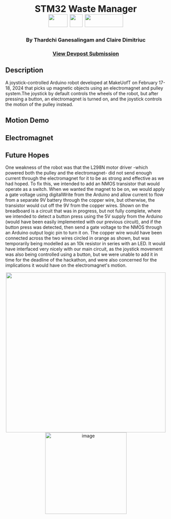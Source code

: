 
<div  align=center>
	<h1>STM32 Waste Manager
	<br>
     <img src="https://github.com/macaroonforu/STM32-Waste-Manager/assets/121368271/5e81f52e-1c94-4d24-b2ba-aa5fd0a254bb" height="40px" width="60px">
    <img src = "https://github.com/macaroonforu/Spotify-Duplicate-Playlist-Checker/assets/121368271/9f32097b-f8bb-46ff-9397-9e1bde9c632e" height="40px" width="40px">
    <img src = "https://github.com/macaroonforu/STM32-Waste-Manager/assets/121368271/294f8741-c4a2-4b7c-be57-5f69f1c9fa5e" height="40px" width="120px">
	<br>
	</h1>
  <h3><b>By Thardchi Ganesalingam and Claire Dimitriuc</b></h3>
	<h3><b><a href="https://devpost.com/software/ferrofetcher">View Devpost Submission</a></b></h3>
  
</div>

## Description

A joystick-controlled Arduino robot developed at MakeUofT on February 17-18, 2024 that picks up magnetic objects using an electromagnet and pulley system.The joystick by default controls the wheels of the robot, but after pressing a button, an electromagnet is turned on, and the joystick controls the motion of the pulley instead. 

## Motion Demo


## Electromagnet 

## Future Hopes 
One weakness of the robot was that the L298N motor driver -which powered both the pulley and the electromagnet- did not send enough current through the electromagnet for it to be as strong and effective as we had hoped. To fix this, we intended to add an NMOS transistor that would operate as a switch. When we wanted the magnet to be on, we would apply a gate voltage using digitalWrite from the Arduino and allow current to flow from a separate 9V battery through the copper wire, but otherwise, the transistor would cut off the 9V from the copper wires. Shown on the breadboard is a circuit that was in progress, but not fully complete, where we intended to detect a button press using the 5V supply from the Arduino (would have been easily implemented with our previous circuit), and if the button press was detected, then send a gate voltage to the NMOS through an Arduino output logic pin to turn it on. The copper wire would have been connected across the two wires circled in orange as shown, but was temporarily being modelled as an 10k resistor in series with an LED. It would have interfaced very nicely with our main circuit, as the joystick movement was also being controlled using a button, but we were unable to add it in time for the deadline of the hackathon, and were also concerned for the implications it would have on the electromagnet's motion. 

<div  align=center>
	<img src="https://github.com/macaroonforu/makeuoft2024/assets/121368271/e8659b24-408d-47e8-a7e2-393f7b857645" width="500px">
  <img width="255" alt="image" src="https://github.com/macaroonforu/makeuoft2024/assets/121368271/0f899276-f2ac-4e2d-918f-be45a8654f21">

</div>




